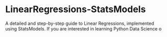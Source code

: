 # LinearRegressions-StatsModels

A detailed and step-by-step guide to Linear Regressions, implemented using StatsModels. If you are interested in learning Python Data Science o